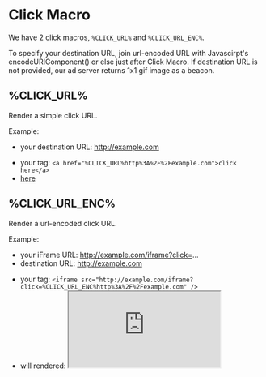 # Click Macro

We have 2 click macros, `%CLICK_URL%` and `%CLICK_URL_ENC%`.

To specify your destination URL, join url-encoded URL with Javascirpt's encodeURIComponent() or else just after Click Macro. If destination URL is not provided, our ad server returns 1x1 gif image as a beacon.

## %CLICK_URL%

Render a simple click URL.

Example:
* your destination URL: http://example.com
 - your tag: `<a href="%CLICK_URL%http%3A%2F%2Fexample.com">click here</a>`
  - <a href="//k.zucks.net/rd/?k=hoge&p=fuga&v=piyo&rd=http%3A%2F%2Fexample.com">here</a>

## %CLICK_URL_ENC%

Render a url-encoded click URL.

Example:
* your iFrame URL: http://example.com/iframe?click=...
* destination URL: http://example.com
 - your tag: `<iframe src="http://example.com/iframe?click=%CLICK_URL_ENC%http%3A%2F%2Fexample.com" />`
  - will rendered: <iframe src="http://example.com/iframe?click=%CLICK_URL_ENC%http%3A%2F%2Fexample.com" />`

